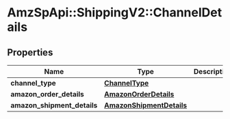 # AmzSpApi::ShippingV2::ChannelDetails

## Properties
Name | Type | Description | Notes
------------ | ------------- | ------------- | -------------
**channel_type** | [**ChannelType**](ChannelType.md) |  | 
**amazon_order_details** | [**AmazonOrderDetails**](AmazonOrderDetails.md) |  | [optional] 
**amazon_shipment_details** | [**AmazonShipmentDetails**](AmazonShipmentDetails.md) |  | [optional] 

